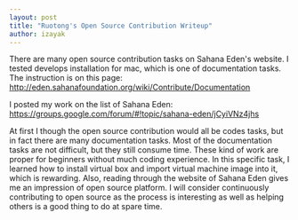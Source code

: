 ```yaml
---
layout: post
title: "Ruotong's Open Source Contribution Writeup"
author: izayak
---
```


There are many open source contribution tasks on Sahana Eden's website. I tested develops installation for mac, which is one of documentation tasks. The instruction is on this page: http://eden.sahanafoundation.org/wiki/Contribute/Documentation  

I posted my work on the list of Sahana Eden: https://groups.google.com/forum/#!topic/sahana-eden/jCyiVNz4jhs  

At first I though the open source contribution would all be codes tasks, but in fact there are many documentation tasks. Most of the documentation tasks are not difficult, but they still consume time. These kind of work are proper for beginners without much coding experience. In this specific task, I learned how to install virtual box and import virtual machine image into it, which is rewarding. Also, reading through the website of Sahana Eden gives me an impression of open source platform. I will consider continuously contributing to open source as the process is interesting as well as helping others is a good thing to do at spare time. 
